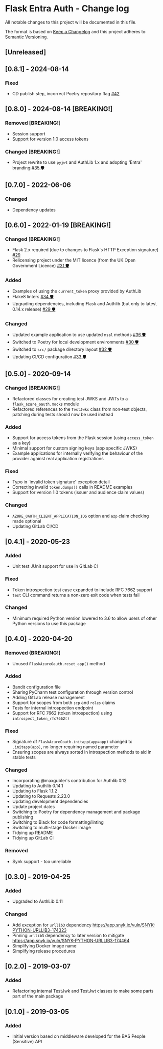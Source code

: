 # Flask Entra Auth - Change log

All notable changes to this project will be documented in this file.

The format is based on [Keep a Changelog](http://keepachangelog.com/en/1.0.0/)
and this project adheres to [Semantic Versioning](http://semver.org/spec/v2.0.0.html).

## [Unreleased]

## [0.8.1] - 2024-08-14

### Fixed

* CD publish step, incorrect Poetry repository flag
  [#42](https://gitlab.data.bas.ac.uk/MAGIC/flask-entra-auth/-/issues/42)

## [0.8.0] - 2024-08-14  [BREAKING!]

### Removed [BREAKING!]

* Session support
* Support for version 1.0 access tokens

### Changed [BREAKING!]

* Project rewrite to use `pyjwt` and AuthLib 1.x and adopting 'Entra' branding
  [#35 🛡️](https://gitlab.data.bas.ac.uk/MAGIC/flask-entra-auth/-/issues/35)

## [0.7.0] - 2022-06-06

### Changed

* Dependency updates

## [0.6.0] - 2022-01-19 [BREAKING!]

### Changed [BREAKING!]

* Flask 2.x required (due to changes to Flask's HTTP Exception signature)
  [#29](https://gitlab.data.bas.ac.uk/web-apps/flask-extensions/flask-azure-oauth/-/issues/29)
* Relicensing project under the MIT licence (from the UK Open Government Licence)
  [#31 🛡️](https://gitlab.data.bas.ac.uk/web-apps/flask-extensions/flask-azure-oauth/-/issues/31)

### Added

* Examples of using the `current_token` proxy provided by AuthLib
* Flake8 linters
  [#34 🛡️](https://gitlab.data.bas.ac.uk/web-apps/flask-extensions/flask-azure-oauth/-/issues/34)
* Upgrading dependencies, including Flask and Authlib (but only to latest 0.14.x release)
  [#29 🛡️](https://gitlab.data.bas.ac.uk/web-apps/flask-extensions/flask-azure-oauth/-/issues/29)

### Changed

* Updated example application to use updated `msal` methods
  [#36 🛡️](https://gitlab.data.bas.ac.uk/web-apps/flask-extensions/flask-azure-oauth/-/issues/36)
* Switched to Poetry for local development environments
  [#30 🛡️](https://gitlab.data.bas.ac.uk/web-apps/flask-extensions/flask-azure-oauth/-/issues/30)
* Switched to `src/` package directory layout
  [#32 🛡️](https://gitlab.data.bas.ac.uk/web-apps/flask-extensions/flask-azure-oauth/-/issues/32)
* Updating CI/CD configuration
  [#33 🛡️](https://gitlab.data.bas.ac.uk/web-apps/flask-extensions/flask-azure-oauth/-/issues/33)

## [0.5.0] - 2020-09-14

### Changed [BREAKING!]

* Refactored classes for creating test JWKS and JWTs to a `flask_azure_oauth.mocks` module
* Refactored references to the `TestJwks` class from non-test objects, patching during tests should now be used instead

### Added

* Support for access tokens from the Flask session (using `access_token` as a key)
* Minimal support for custom signing keys (app specific JWKS)
* Example applications for internally verifying the behaviour of the provider against real application registrations

### Fixed

* Typo in 'invalid token signature' exception detail
* Correcting invalid `token.dumps()` calls in README examples
* Support for version 1.0 tokens (issuer and audience claim values)

### Changed

* `AZURE_OAUTH_CLIENT_APPLICATION_IDS` option and `azp` claim checking made optional
* Updating GitLab CI/CD

## [0.4.1] - 2020-05-23

### Added

* Unit test JUnit support for use in GitLab CI

### Fixed

* Token introspection test case expanded to include RFC 7662 support
* `test` CLI command returns a non-zero exit code when tests fail

### Changed

* Minimum required Python version lowered to 3.6 to allow users of other Python versions to use this package

## [0.4.0] - 2020-04-20

### Removed (BREAKING!)

* Unused `FlaskAzureOauth.reset_app()` method

### Added

* Bandit configuration file
* Sharing PyCharm test configuration through version control
* Adding GitLab release management
* Support for scopes from both `scp` and `roles` claims
* Tests for internal introspection endpoint
* Support for RFC 7662 (token introspection) using `introspect_token_rfc7662()`

### Fixed

* Signature of `FlaskAzureOauth.initapp(app=app)` changed to `.initapp(app)`, no longer requiring named parameter
* Ensuring scopes are always sorted in introspection methods to aid in stable tests

### Changed

* Incorporating @maxgubler's contribution for Authlib 0.12
* Updating to Authlib 0.14.1
* Updating to Flask 1.1.2
* Updating to Requests 2.23.0
* Updating development dependencies
* Update project dates
* Switching to Poetry for dependency management and package publishing
* Switching to Black for code formatting/linting
* Switching to multi-stage Docker image
* Tidying up README
* Tidying up GitLab CI

### Removed

* Synk support - too unreliable

## [0.3.0] - 2019-04-25

### Added

* Upgraded to AuthLib 0.11

### Changed

* Add exception for `urllib3` dependency https://app.snyk.io/vuln/SNYK-PYTHON-URLLIB3-174323
* Pinning `urllib3` dependency to later version to mitigate https://app.snyk.io/vuln/SNYK-PYTHON-URLLIB3-174464
* Simplifying Docker image name
* Simplifying release procedures

## [0.2.0] - 2019-03-07

### Added

* Refactoring internal TestJwk and TestJwt classes to make some parts part of the main package

## [0.1.0] - 2019-03-05

### Added

* Initial version based on middleware developed for the BAS People (Sensitive) API

